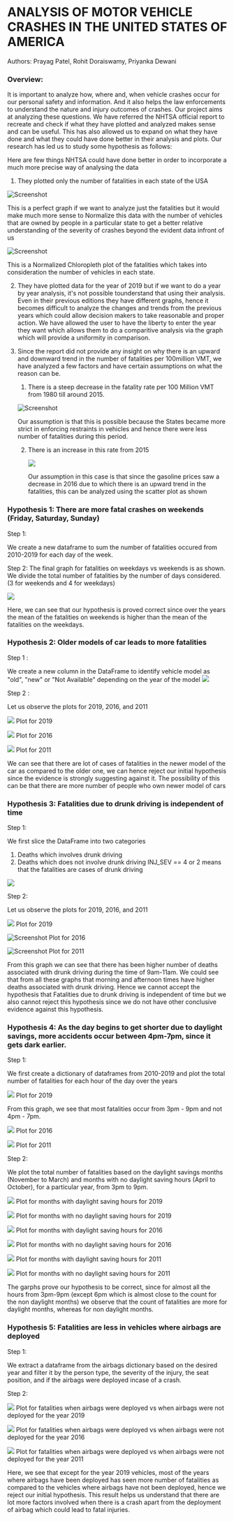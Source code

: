 # ANALYSIS OF MOTOR VEHICLE CRASHES IN THE UNITED STATES OF AMERICA

Authors: Prayag Patel, Rohit Doraiswamy, Priyanka Dewani

### Overview: 

It is important to analyze how, where and, when vehicle crashes occur for our personal safety and information. And it also helps the law enforcements to understand the nature and injury outcomes of crashes. Our project aims at analyzing these questions. We have referred the NHTSA official report to recreate and check if what they have plotted and analyzed makes sense and can be useful. This has also allowed us to expand on what they have done and what they could have done better in their analysis and plots. Our research has led us to study some hypothesis as follows:

Here are few things NHTSA could have done better in order to incorporate a much more precise way of analysing the data

1. They plotted only the number of fatalities in each state of the USA 

![Screenshot](https://github.com/prayagpatel99/2021Fall_finals/blob/main/Plotly%20graphs/Map_NHTSA.png)

This is a perfect graph if we want to analyze just the fatalities but it would make much more sense to Normalize this data with the number of vehicles that are owned by people in a particular state to get a better relative understanding of the severity of crashes beyond the evident data infront of us

![Screenshot](https://github.com/prayagpatel99/2021Fall_finals/blob/main/Plotly%20graphs/Normalized_NHTSA.png)

This is a Normalized Chloropleth plot of the fatalities which takes into consideration the number of vehicles in each state.


2. They have plotted data for the year of 2019 but if we want to do a year by year analysis, it's not possible tounderstand that using their analysis. Even in their previous editions they have different graphs, hence it becomes difficult to analyze the changes and trends from the previous years which could allow decision makers to take reasonable and proper action. We have allowed the user to have the liberty to enter the year they want which allows them to do a comparitive analysis via the graph which will provide a uniformity in comparison.


3. Since the report did not provide any insight on why there is an upward and downward trend in the number of fatalities per 100million VMT, we have analyzed a few factors and have certain assumptions on what the reason can be.

    1. There is a steep decrease in the fatality rate per 100 Million VMT from 1980 till around 2015.
      
      ![Screenshot](https://github.com/prayagpatel99/2021Fall_finals/blob/main/Plotly%20graphs/fatality_line.png)

      Our assumption is that this is possible because the States became more strict in enforcing restraints in vehicles and hence there were less number of fatalities during this period.
      
    2. There is an increase in this rate from 2015
    
        ![](https://github.com/prayagpatel99/2021Fall_finals/blob/main/Plotly%20graphs/scatterplot.PNG)
        
        Our assumption in this case is that since the gasoline prices saw a decrease in 2016 due to which there is an upward trend in the fatalities, this can be analyzed using the scatter plot as shown
        



### Hypothesis 1: There are more fatal crashes on weekends (Friday, Saturday, Sunday)

Step 1:

We create a new dataframe to sum the number of fatalities occured from 2010-2019 for each day of the week.

Step 2:
The final graph for fatalities on weekdays vs weekends is as shown.
We divide the total number of fatalities by the number of days considered. (3 for weekends and 4 for weekdays)

![](https://github.com/prayagpatel99/2021Fall_finals/blob/main/Plotly%20graphs/hypothesis_1.PNG)
 
Here, we can see that our hypothesis is proved correct since over the years the mean of the fatalities on weekends is higher than the mean of the fatalities on the weekdays.

### Hypothesis 2: Older models of car leads to more fatalities

Step 1 :

We create a new column in the DataFrame to identify vehicle model as "old", "new" or "Not Available" depending on the year of the model
![](https://github.com/prayagpatel99/2021Fall_finals/blob/main/Plotly%20graphs/model_crash.PNG)

Step 2 : 

Let us observe the plots for 2019, 2016, and 2011

![](https://github.com/prayagpatel99/2021Fall_finals/blob/main/Plotly%20graphs/hypothesis_2_3.PNG)
Plot for 2019

![](https://github.com/prayagpatel99/2021Fall_finals/blob/main/Plotly%20graphs/hypothesis_2_2.PNG)
Plot for 2016

![](https://github.com/prayagpatel99/2021Fall_finals/blob/main/Plotly%20graphs/hypothesis_2_1.PNG)
Plot for 2011

We can see that there are lot of cases of fatalities in the newer model of the car as compared to the older one, we can hence reject our initial hypothesis since the evidence is strongly suggesting against it. The possibility of this can be that there are more number of people who own newer model of cars 

### Hypothesis 3: Fatalities due to drunk driving is independent of time

Step 1:

We first slice the DataFrame into two categories
1. Deaths which involves drunk driving
2. Deaths which does not involve drunk driving
INJ_SEV == 4 or 2 means that the fatalities are cases of drunk driving

![](https://github.com/prayagpatel99/2021Fall_finals/blob/main/code_drunk.PNG)

Step 2:

Let us observe the plots for 2019, 2016, and 2011

![](https://github.com/prayagpatel99/2021Fall_finals/blob/main/Plotly%20graphs/hypothesis_3_3.PNG)
Plot for 2019

![Screenshot](https://github.com/prayagpatel99/2021Fall_finals/blob/main/Plotly%20graphs/hypothesis_3_2.jpeg)
Plot for 2016

![Screenshot](https://github.com/prayagpatel99/2021Fall_finals/blob/main/Plotly%20graphs/hypothesis_3_1.jpeg)
Plot for 2011

From this graph we can see that there has been higher number of deaths associated with drunk driving during the time of 9am-11am. We could see that from all these graphs that morning and afternoon times have higher deaths associated with drunk driving. Hence we cannot accept the hypothesis that Fatalities due to drunk driving is independent of time but we also cannot reject this hypothesis since we do not have other conclusive evidence against this hypothesis.


### Hypothesis 4: As the day begins to get shorter due to daylight savings, more accidents occur between 4pm-7pm, since it gets dark earlier.

Step 1:

We first create a dictionary of dataframes from 2010-2019 and plot the total number of fatalities for each hour of the day over the years

![](https://github.com/prayagpatel99/2021Fall_finals/blob/main/Plotly%20graphs/hypothesis_4_1.png)
Plot for 2019

From this graph, we see that most fatalities occur from 3pm - 9pm and not 4pm - 7pm.

![](http://localhost:8888/view/2021Fall_finals/Plotly%20graphs/hypothesis_4_1_2016.PNG)
Plot for 2016

![](http://localhost:8888/view/2021Fall_finals/Plotly%20graphs/hypothesis_4_1_2011.PNG)
Plot for 2011

Step 2:

We plot the total number of fatalities based on the daylight savings months (November to March) and months with no daylight saving hours (April to October), for a particular year, from 3pm to 9pm.

![](https://github.com/prayagpatel99/2021Fall_finals/blob/main/Plotly%20graphs/hypothesis_4_2.png)
Plot for months with daylight saving hours for 2019

![](https://github.com/prayagpatel99/2021Fall_finals/blob/main/Plotly%20graphs/hypothesis_4_3.png)
Plot for months with no daylight saving hours for 2019

![](https://github.com/prayagpatel99/2021Fall_finals/blob/main/Plotly%20graphs/hypothesis_4_2_2016.png)
Plot for months with daylight saving hours for 2016

![](https://github.com/prayagpatel99/2021Fall_finals/blob/main/Plotly%20graphs/hypothesis_4_3_2016.png)
Plot for months with no daylight saving hours for 2016

![](https://github.com/prayagpatel99/2021Fall_finals/blob/main/Plotly%20graphs/hypothesis_4_2_2011.png)
Plot for months with daylight saving hours for 2011

![](https://github.com/prayagpatel99/2021Fall_finals/blob/main/Plotly%20graphs/hypothesis_4_3_2011.png)
Plot for months with no daylight saving hours for 2011


The garphs prove our hypothesis to be correct, since for almost all the hours from 3pm-9pm (except 6pm which is almost close to the count for the non daylight months) we observe that the count of fatalities are more for daylight months, whereas for non daylight months.

### Hypothesis 5: Fatalities are less in vehicles where airbags are deployed

Step 1:

We extract a dataframe from the airbags dictionary based on the desired year and filter it by the person type, the severity of the injury, the seat position, and if the airbags were deployed incase of a crash.

Step 2:

![](https://github.com/prayagpatel99/2021Fall_finals/blob/main/Plotly%20graphs/hypothesis_5.png)
Plot for fatalities when airbags were deployed vs when airbags were not deployed for the year 2019

![](https://github.com/prayagpatel99/2021Fall_finals/blob/main/Plotly%20graphs/hypothesis_5_2016.png)
Plot for fatalities when airbags were deployed vs when airbags were not deployed for the year 2016

![](https://github.com/prayagpatel99/2021Fall_finals/blob/main/Plotly%20graphs/hypothesis_5_2011.png)
Plot for fatalities when airbags were deployed vs when airbags were not deployed for the year 2011

Here, we see that except for the year 2019 vehicles, most of the years where airbags have been deployed has seen more number of fatalities as compared to the vehicles where airbags have not been deployed, hence we reject our initial hypothesis. This result helps us understand that there are lot more factors involved when there is a crash apart from the deployment of airbag which could lead to fatal injuries.
